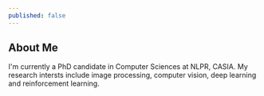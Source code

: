 ```yaml
---
published: false
---
```

## About Me

I'm currently a PhD candidate in Computer Sciences at NLPR, CASIA. My research intersts include image processing, computer vision, deep learning and reinforcement learning.

